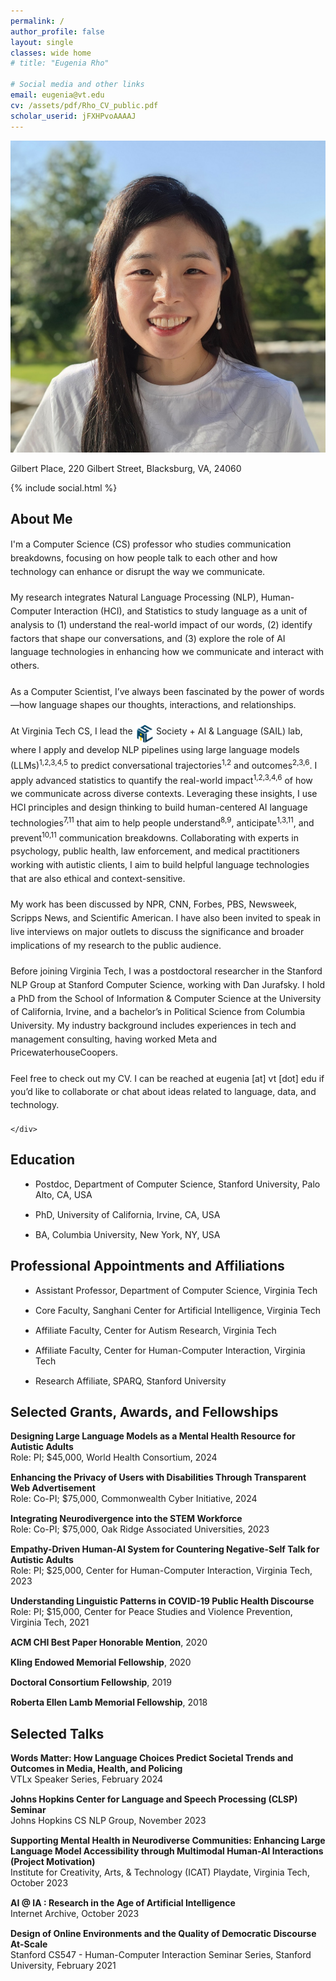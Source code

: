 ```yaml
---
permalink: /
author_profile: false
layout: single
classes: wide home
# title: "Eugenia Rho"

# Social media and other links
email: eugenia@vt.edu
cv: /assets/pdf/Rho_CV_public.pdf
scholar_userid: jFXHPvoAAAAJ
---
```


<div class='rho-profile-header'>
    <div class='rho-profile-img'>
        <img src='/assets/images/team/headshot_oct2024_updated.jpg' alt='Eugenia Rho Professional Headshot'/>
        <p>Gilbert Place, 220 Gilbert Street, Blacksburg, VA, 24060</p>
        {% include social.html %}
    </div>
    <div class='rho-profile-header-text'>
    <h2>About Me</h2>

<p style="margin-bottom: 20px; line-height: 1.55;">
    I'm a Computer Science (CS) professor who studies communication breakdowns, focusing on how people talk to each other and how technology can enhance or disrupt the way we communicate.
</p>

<p style="margin-bottom: 20px;line-height: 1.55;">
    My research integrates Natural Language Processing (NLP), Human-Computer Interaction (HCI), and Statistics 
    to study language as a unit of analysis to (1) understand the real-world impact of our words, 
    (2) identify factors that shape our conversations, and 
    (3) explore the role of AI language technologies in enhancing how we communicate and interact with others.
</p>

<p style="margin-bottom: 20px;line-height: 1.55;">
    As a Computer Scientist, I’ve always been fascinated by the <a href="https://www.youtube.com/watch?v=f4JsKcrpsaM" style="text-decoration: none;">power of words</a>—how language shapes our thoughts, 
    interactions, and relationships.
</p>

<p style="margin-bottom: 20px; line-height: 1.55;">
    At <a href="https://cs.vt.edu/" style="text-decoration: none;">Virginia Tech CS</a>, I lead the 
    <sup style="vertical-align: top;">
        <img src="/assets/images/sail_logo.svg" alt="SAIL Lab Logo" class="sail-logo" style="width: 30px; height: 30px; vertical-align: top;"/>
    </sup> 
    <a href="https://eugeniarho.com/sail/" style="text-decoration: none;">Society + AI & Language (SAIL)</a> lab, where I apply and develop NLP pipelines using large language models (LLMs)<sup><a href="https://dl.acm.org/doi/10.1145/3613904.3642117" style="text-decoration: none;">1</a>,<a href="https://ojs.aaai.org/index.php/ICWSM/article/view/22135" style="text-decoration: none;">2</a>,<a href="https://www.pnas.org/doi/epdf/10.1073/pnas.2216162120" style="text-decoration: none;">3</a>,<a href="https://arxiv.org/abs/2403.16514" style="text-decoration: none;">4</a>,<a href="https://arxiv.org/abs/2403.14117" style="text-decoration: none;">5</a></sup> 
    to predict conversational trajectories<sup><a href="https://dl.acm.org/doi/10.1145/3613904.3642117" style="text-decoration: none;">1</a>,<a href="https://ojs.aaai.org/index.php/ICWSM/article/view/22135" style="text-decoration: none;">2</a></sup> and outcomes<sup><a href="https://ojs.aaai.org/index.php/ICWSM/article/view/22135" style="text-decoration: none;">2</a>,<a href="https://www.pnas.org/doi/epdf/10.1073/pnas.2216162120" style="text-decoration: none;">3</a>,<a href="https://dl.acm.org/doi/10.1145/3313831.3376542" style="text-decoration: none;">6</a></sup>. I apply advanced statistics to quantify the real-world impact<sup><a href="https://dl.acm.org/doi/10.1145/3613904.3642117" style="text-decoration: none;">1</a>,<a href="https://ojs.aaai.org/index.php/ICWSM/article/view/22135" style="text-decoration: none;">2</a>,<a href="https://www.pnas.org/doi/epdf/10.1073/pnas.2216162120" style="text-decoration: none;">3</a>,<a href="https://arxiv.org/abs/2403.16514" style="text-decoration: none;">4</a>,<a href="https://dl.acm.org/doi/10.1145/3313831.3376542" style="text-decoration: none;">6</a></sup> 
    of how we communicate across diverse contexts. Leveraging these insights, I use HCI principles and design thinking to build human-centered AI language technologies<sup><a href="https://arxiv.org/abs/2410.05570" style="text-decoration: none;">7</a>,<a href="https://arxiv.org/abs/2410.03032" style="text-decoration: none;">11</a></sup> that aim to help people understand<sup><a href="https://arxiv.org/abs/2410.06336/" style="text-decoration: none;">8</a>,<a href="https://eugeniarho.com/publications/" style="text-decoration: none;">9</a></sup>, anticipate<sup><a href="https://dl.acm.org/doi/10.1145/3613904.3642117" style="text-decoration: none;">1</a>,<a href="https://arxiv.org/abs/2403.14117" style="text-decoration: none;">3</a>,<a href="https://arxiv.org/abs/2410.05570" style="text-decoration: none;">11</a></sup>, and prevent<sup><a href="https://arxiv.org/abs/2403.17116" style="text-decoration: none;">10</a>,<a href="https://arxiv.org/abs/2410.05570/" style="text-decoration: none;">11</a></sup> communication breakdowns. Collaborating with experts in psychology, public health, law enforcement, and medical practitioners working with autistic clients, I aim to build helpful language technologies that are also ethical and context-sensitive.
</p>



<p style="margin-bottom: 20px;line-height: 1.55;">
    My work has been discussed by <a href="https://www.npr.org/2023/05/31/1179030783/for-black-drivers-a-police-officers-first-45-words-are-a-sign-of-whats-to-come" target="_blank" style="text-decoration: none;">NPR</a>, <a href="https://www.youtube.com/watch?v=fw-5fIT2yAI&t=3s&pp=ygUPY25uIGV1Z2VuaWEgcmhv" target="_blank" style="text-decoration: none;">CNN</a>, <a href="https://www.forbes.com/sites/brycehoffman/2024/02/14/be-careful-what-you-feed-your-head/?sh=1e83204b67cc" target="_blank" style="text-decoration: none;">Forbes</a>, <a href="https://www.youtube.com/watch?v=dE41Bn3wZP4&list=PLgawtcOBBjr9w4YGiJrPD8f6MXTCIUfK9&index=112" target="_blank" style="text-decoration: none;">PBS</a>, <a href="https://www.newsweek.com" target="_blank" style="text-decoration: none;">Newsweek</a>, <a href="https://www.youtube.com/watch?v=V8j0Uan6vcc&t=108s" target="_blank" style="text-decoration: none;">Scripps News</a>, and <a href="https://www.scientificamerican.com/article/ai-tool-predicts-whether-online-health-misinformation-will-cause-real-world/" target="_blank" style="text-decoration: none;">Scientific American</a>. I have also been invited to speak in live interviews on major outlets to discuss the significance and broader implications of my research to the public audience.
</p>

<p style="margin-bottom: 20px;line-height: 1.55;">
    Before joining Virginia Tech, I was a postdoctoral researcher in the <a href="https://nlp.stanford.edu/people/" target="_blank" style="text-decoration: none;">Stanford NLP Group</a> at <a href="https://www.cs.stanford.edu/about" target="_blank" style="text-decoration: none;">Stanford Computer Science</a>, working with <a href="https://web.stanford.edu/~jurafsky/" target="_blank" style="text-decoration: none;">Dan Jurafsky</a>. I hold a PhD from the School of Information & Computer Science at the University of California, Irvine, and a bachelor’s in Political Science from <a href="https://www.college.columbia.edu/" target="_blank" style="text-decoration: none;">Columbia University</a>. My industry background includes experiences in tech and management consulting, having worked Meta and PricewaterhouseCoopers.
</p>

<p style="margin-bottom: 20px;line-height: 1.5;">
    Feel free to check out my <a href="/assets/pdf/Rho_CV_public.pdf" target="_blank" style="text-decoration: none;">CV</a>. 
    I can be reached at eugenia [at] vt [dot] edu if you’d like to collaborate or chat about ideas related to language, data, and technology.
</p>

 
 
  
  
  
  

    </div>

</div>

## Education

<ul style="list-style-type: disc; padding-left: 40px;">
    <li style="margin-bottom: 15px;">Postdoc, Department of Computer Science, Stanford University, Palo Alto, CA, USA</li>
    <li style="margin-bottom: 15px;">PhD, University of California, Irvine, CA, USA</li>
    <li style="margin-bottom: 15px;">BA, Columbia University, New York, NY, USA</li>
</ul>

## Professional Appointments and Affiliations

<ul style="list-style-type: disc; padding-left: 40px;">
    <li style="margin-bottom: 15px;">Assistant Professor, Department of Computer Science, Virginia Tech</li>
    <li style="margin-bottom: 15px;">Core Faculty, Sanghani Center for Artificial Intelligence, Virginia Tech</li>
    <li style="margin-bottom: 15px;">Affiliate Faculty, Center for Autism Research, Virginia Tech</li>
    <li style="margin-bottom: 15px;">Affiliate Faculty, Center for Human-Computer Interaction, Virginia Tech</li>
    <li style="margin-bottom: 15px;">Research Affiliate, SPARQ, Stanford University</li>
</ul>

## Selected Grants, Awards, and Fellowships

<ul style="list-style-type: none; padding-left: 0;">
    <li style="margin-bottom: 15px;">
        <strong>Designing Large Language Models as a Mental Health Resource for Autistic Adults</strong> <br>
        Role: PI; $45,000, World Health Consortium, 2024
    </li>
    <li style="margin-bottom: 15px;">
        <strong>Enhancing the Privacy of Users with Disabilities Through Transparent Web Advertisement</strong> <br>
        Role: Co-PI; $75,000, Commonwealth Cyber Initiative,  2024
    </li>
    <li style="margin-bottom: 15px;">
        <strong>Integrating Neurodivergence into the STEM Workforce</strong><br>
        Role: Co-PI; $75,000, Oak Ridge Associated Universities, 2023
    </li>
    <li style="margin-bottom: 15px;">
        <strong>Empathy-Driven Human-AI System for Countering Negative-Self Talk for Autistic Adults</strong> <br>
        Role: PI; $25,000, Center for Human-Computer Interaction, Virginia Tech, 2023
    </li>
    <li style="margin-bottom: 15px;">
        <strong>Understanding Linguistic Patterns in COVID-19 Public Health Discourse</strong> <br>
        Role: PI; $15,000, Center for Peace Studies and Violence Prevention, Virginia Tech, 2021
    </li>
    <li style="margin-bottom: 15px;">
        <strong>ACM CHI Best Paper Honorable Mention</strong>, 2020
    </li>
    <li style="margin-bottom: 15px;">
        <strong>Kling Endowed Memorial Fellowship</strong>, 2020
    </li>
    <li style="margin-bottom: 15px;">
        <strong>Doctoral Consortium Fellowship</strong>, 2019
    </li>
    <li style="margin-bottom: 15px;">
        <strong>Roberta Ellen Lamb Memorial Fellowship</strong>, 2018
    </li>
</ul>

## Selected Talks

<ul style="list-style-type: none; padding-left: 0;">
    <li style="margin-bottom: 15px;">
        <strong><a href="/assets/pdf/VTLxSpeakerSeries.pdf" style="text-decoration: none;">Words Matter: How Language Choices Predict Societal Trends and Outcomes in Media, Health, and Policing</a></strong><br>
        VTLx Speaker Series, February 2024
    </li>
    <li style="margin-bottom: 15px;">
        <strong><a href="https://www.youtube.com/watch?v=f4JsKcrpsaM" style="text-decoration: none;">Johns Hopkins Center for Language and Speech Processing (CLSP) Seminar</a></strong><br>
        Johns Hopkins CS NLP Group, November 2023
    </li>
    <li style="margin-bottom: 15px;">
        <strong><a href="https://www.canva.com/design/DAFfWKiWyqg/at0rTi5-ddcTEm2c7IX1hQ/view?utm_content=DAFfWKiWyqg&utm_campaign=share_your_design&utm_medium=link&utm_source=shareyourdesignpanel" style="text-decoration: none;">Supporting Mental Health in Neurodiverse Communities: Enhancing Large Language Model Accessibility through Multimodal Human-AI Interactions (Project Motivation)</a></strong><br>
        Institute for Creativity, Arts, & Technology (ICAT) Playdate, Virginia Tech, October 2023
    </li>
    <li style="margin-bottom: 15px;">
        <strong><a href="https://blog.archive.org/event/ai-ia-research-in-the-age-of-artificial-intelligence/" style="text-decoration: none;">AI @ IA : Research in the Age of Artificial Intelligence</a></strong><br>
        Internet Archive, October 2023
    </li>
    <li style="margin-bottom: 15px;">
        <strong><a href="https://www.youtube.com/watch?v=HFHLxzaNYBM&t=452s" style="text-decoration: none;">Design of Online Environments and the Quality of Democratic Discourse At-Scale</a></strong><br>
        Stanford CS547 - Human-Computer Interaction Seminar Series, Stanford University, February 2021
    </li>
</ul>